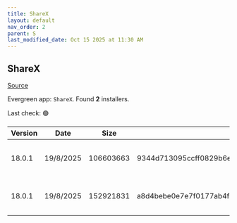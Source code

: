 ```yaml
---
title: ShareX
layout: default
nav_order: 2
parent: S
last_modified_date: Oct 15 2025 at 11:30 AM
---
```


## ShareX

[Source](https://getsharex.com/)

Evergreen app: `ShareX`. Found **2** installers.

Last check: 🟢

| Version | Date      | Size      | Sha256                                                           | Architecture | InstallerType | Type | URI                                                                                                                                                                            |
| ------- | --------- | --------- | ---------------------------------------------------------------- | ------------ | ------------- | ---- | ------------------------------------------------------------------------------------------------------------------------------------------------------------------------------ |
| 18.0.1  | 19/8/2025 | 106603663 | 9344d713095ccff0829b6e2c83e75c3db0279eda0780eadfa287b510521a12b5 | x86          | Default       | exe  | [https://github.com/ShareX/ShareX/releases/download/v18.0.1/ShareX-18.0.1-setup.exe](https://github.com/ShareX/ShareX/releases/download/v18.0.1/ShareX-18.0.1-setup.exe)       |
| 18.0.1  | 19/8/2025 | 152921831 | a8d4bebe0e7e7f0177ab4f128f4b44dc3a9cf645ec4bc2b09409e0dcb8202f55 | x86          | Portable      | zip  | [https://github.com/ShareX/ShareX/releases/download/v18.0.1/ShareX-18.0.1-portable.zip](https://github.com/ShareX/ShareX/releases/download/v18.0.1/ShareX-18.0.1-portable.zip) |
